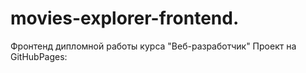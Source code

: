 # movies-explorer-frontend.
Фронтенд дипломной работы курса "Веб-разработчик"
Проект на GitHubPages:
